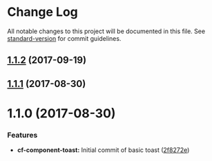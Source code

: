 # Change Log

All notable changes to this project will be documented in this file.
See [standard-version](https://github.com/conventional-changelog/standard-version) for commit guidelines.

<a name="1.1.2"></a>
## [1.1.2](https://github.com/cloudflare/cf-ui/compare/cf-component-toast@1.1.1...cf-component-toast@1.1.2) (2017-09-19)




<a name="1.1.1"></a>
## [1.1.1](https://github.com/cloudflare/cf-ui/compare/cf-component-toast@1.1.0...cf-component-toast@1.1.1) (2017-08-30)




<a name="1.1.0"></a>
# 1.1.0 (2017-08-30)


### Features

* **cf-component-toast:** Initial commit of basic toast ([2f8272e](https://github.com/cloudflare/cf-ui/commit/2f8272e))
